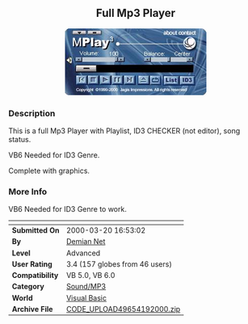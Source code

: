 ﻿<div align="center">

## Full Mp3 Player

<img src="PIC200043513598893.jpg">
</div>

### Description

This is a full Mp3 Player with Playlist, ID3 CHECKER (not editor), song status.

VB6 Needed for ID3 Genre.

Complete with graphics.
 
### More Info
 
VB6 Needed for ID3 Genre to work.


<span>             |<span>
---                |---
**Submitted On**   |2000-03-20 16:53:02
**By**             |[Demian Net](https://github.com/Planet-Source-Code/PSCIndex/blob/master/ByAuthor/demian-net.md)
**Level**          |Advanced
**User Rating**    |3.4 (157 globes from 46 users)
**Compatibility**  |VB 5\.0, VB 6\.0
**Category**       |[Sound/MP3](https://github.com/Planet-Source-Code/PSCIndex/blob/master/ByCategory/sound-mp3__1-45.md)
**World**          |[Visual Basic](https://github.com/Planet-Source-Code/PSCIndex/blob/master/ByWorld/visual-basic.md)
**Archive File**   |[CODE\_UPLOAD49654192000\.zip](https://github.com/Planet-Source-Code/demian-net-full-mp3-player__1-6967/archive/master.zip)








